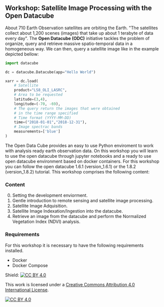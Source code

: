 ## Workshop: Satellite Image Processing with the Open Datacube

About 710 Earth Observation satellites are orbiting the Earth. "The satellites collect about 1,200 scenes (images) that take up about 1 terabyte of data every day". The **Open Datacube (ODC)** initiative tackles the problem of organize, query and retrieve massive spatio-temporal data in a homogeneous way. We can then, query a satellite image like in the example depicted bellow:

```python
import datacube

dc = datacube.Datacube(app="Hello World")

xarr = dc.load(
    # Satellite 
    product="LS8_OLI_LASRC",
    # Area to be requested 
    latitude=(3,4),
    longitude=(-70, -69),
    # The query return the images that were obtained 
    # in the time range specified
    # Time format (YYYY-MM-DD)
    time=("2018-01-01","2018-12-31"),
    # Image spectrac bands
    measurements=['blue']
)
```

The Open Data Cube provides an easy to use Python enviroment to work with analysis ready earth observation data.
On this workshop you will learn to use the open datacube through jupyter notebooks and a ready to use open datacube environment based on docker containers.
For this workshop you can follow the open datacube 1.6.1 (version_1.6.1) or the 1.8.2 (version_1.8.2) tutorial.
This workshop comprises the following content:

### Content

0. Setting the development enviorment.
1. Gentle introduction to remote sensing and satellite image processing.
2. Satellite Image Adquisition.
2. Satellite Image Indexation/Ingestion into the datacube.
3. Retrieve an image from the datacube and perform the Normalized Vegetation Index (NDVI) analysis. 

### Requirements

For this workshop it is necessary to have the following requirements installed.  

* Docker 
* Docker Compose

<!-- # References  -->

<!-- 1. [View Landsat 8 imagery for a chosen time period](http://geoscienceaustralia.github.io/digitalearthau/notebooks/09_Workflows/RetrieveLandsat8ViewAndExport.html)
2. [netCDF4 module](https://unidata.github.io/netcdf4-python/netCDF4/index.html)
3. [Lesson 1. Export Numpy Arrays to Geotiff Format Using Rasterio and Python](https://www.earthdatascience.org/courses/earth-analytics-python/multispectral-remote-sensing-in-python/export-numpy-array-to-geotiff-in-python/)
4. [Calculate NDVI using rasterio](http://www.loicdutrieux.net/pyLandsat/NDVI_calc.html)
5. [Coordinate Reference Systems](https://docs.qgis.org/testing/en/docs/gentle_gis_introduction/coordinate_reference_systems.html)
6. [Open Datacube Jupyter Notebooks](https://datacube-core.readthedocs.io/en/stable/user/guide.html)
7. [Lesson 1. Clean Remote Sensing Data in Python - Clouds, Shadows & Cloud Masks](https://www.earthdatascience.org/courses/earth-analytics-python/multispectral-remote-sensing-modis/cloud-masks-with-spectral-data-python/)
 -->

Shield: [![CC BY 4.0][cc-by-shield]][cc-by]

This work is licensed under a
[Creative Commons Attribution 4.0 International License][cc-by].

[![CC BY 4.0][cc-by-image]][cc-by]

[cc-by]: http://creativecommons.org/licenses/by/4.0/
[cc-by-image]: https://i.creativecommons.org/l/by/4.0/88x31.png
[cc-by-shield]: https://img.shields.io/badge/License-CC%20BY%204.0-lightgrey.svg